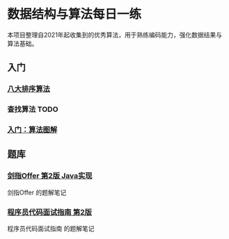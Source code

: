 # 数据结构与算法每日一练

本项目整理自2021年起收集到的优秀算法，用于熟练编码能力，强化数据结果与算法基础。

## 入门
### [八大排序算法](_1排序算法)

### 查找算法 TODO

### [入门：算法图解](《算法图解》)

## 题库
### [剑指Offer 第2版 Java实现](《剑指Offer第2版》Java实现)
剑指Offer 的题解笔记 

### [程序员代码面试指南 第2版](《程序员代码面试指南（第2版）》)
程序员代码面试指南 的题解笔记


